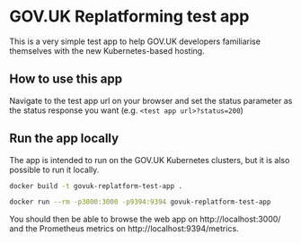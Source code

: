 # GOV.UK Replatforming test app

This is a very simple test app to help GOV.UK developers familiarise themselves with the new Kubernetes-based hosting.

## How to use this app

Navigate to the test app url on your browser and set the status parameter as the status response you want (e.g. `<test app url>?status=200`)

## Run the app locally

The app is intended to run on the GOV.UK Kubernetes clusters, but it is also possible to run it locally.

```sh
docker build -t govuk-replatform-test-app .
```

```sh
docker run --rm -p3000:3000 -p9394:9394 govuk-replatform-test-app
```

You should then be able to browse the web app on http://localhost:3000/ and the Prometheus metrics on http://localhost:9394/metrics.
